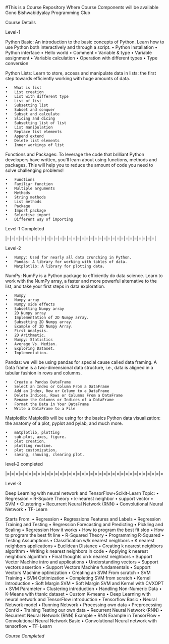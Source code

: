 #This is a Course Repository Where Course Components will be available
Gono Bishwabidyalay Programming Club

Course Details


Level-1

Python Basic: An introduction to the basic concepts of Python. Learn how to use Python both interactively and through a script.
    •	Python installation
    •	Python interface
    •	Hello world
    •	Comment
    •	Variable & type
    •	Variable assignment
    •	Variable calculation
    •	Operation with different types
    •	Type conversion


Python Lists: Learn to store, access and manipulate data in lists: the first step towards efficiently working with huge amounts of data.

    •	What is list
    •	List creation
    •	List with different type
    •	List of list
    •	Subsetting list
    •	Subset and conquer
    •	Subset and calculate
    •	Slicing and dicing
    •	Subsetting list of list
    •	List manipulation
    •	Replace list elements
    •	Append extend
    •	Delete list elements
    •	Inner workings of list


Functions and Packages: To leverage the code that brilliant Python developers have written, you'll learn about using functions, methods and packages. This will help you to reduce the amount of code you need to solve challenging problems!

    •	Functions
    •	Familiar function
    •	Multiple arguments
    •	Methods
    •	String methods
    •	List methods
    •	Package
    •	Import package
    •	Selective import
    •	Different way of importing



Level-1 Completed

|=|=|=|=|=|=|=|=|=|=|=|=|=|=|=|=|=|=|=|=|=|=|=|=|=|=|=|=|=|=|=|=|=|=|


Level-2 


    •	Numpy: Used for nearly all data crunching in Python.
    •	Pandas: A library for working with tables of data.
    •	Matplotlib: A library for plotting data.


NumPy: NumPy is a Python package to efficiently do data science. Learn to work with the NumPy array, a faster and more powerful alternative to the list, and take your first steps in data exploration.

    •	Numpy
    •	Numpy array
    •	Numpy side effects
    •	Subsetting Numpy array
    •	2D Numpy array
    •	Implementation of 2D Numpy array.
    •	Subsetting 2D Numpy array.
    •	Example of 2D Numpy Array.
    •	First Analysis.
    •	2D Arithmetic.
    •	Numpy: Statistics
    •	Average Vs. Median.
    •	Exploring Dataset.
    •	Implementation.



Pandas:  we will be using pandas for special cause called data framing. A Data frame is a two-dimensional data structure, i.e., data is aligned in a tabular fashion in rows and columns.

    •	Create a Pandas DataFrame
    •	Select an Index or Column From a DataFrame
    •	Add an Index, Row or Column to a DataFrame
    •	Delete Indices, Rows or Columns From a DataFrame
    •	Rename the Columns or Indices of a DataFrame
    •	Format the Data in Your DataFrame
    •	Write a DataFrame to a File

Matplotlib: Matplotlib will be using for the basics Python data visualization: the anatomy of a plot, pyplot and pylab, and much more.

    •	matplotlib, plotting
    •	sub-plot, axes, figure.
    •	plot creation.
    •	plotting routine.
    •	plot customization.
    •	saving, showing, clearing plot.


level-2 completed

|=|=|=|=|=|=|=|=|=|=|=|=|=|=|=|=|=|=|=|=|=|=|=|=|=|=|=|=|=|=|=|=|=|=|=|=

Level-3

Deep Learning with neural network and TensorFlow+Scikit-Learn
Topic:
    •	Regression
    •	R-Square Theory
    •	k-nearest neighbor 
    •	support vector
    •	SVM
    •	Clustering
    •	Recurrent Neural Network (RNN)
    •	Convolutional Neural Network
    •	TF-Learn

Starts From:
    •	Regression
    •	Regressions Features and Labels
    •	Regression Training and Testing
    •	Regression Forecasting and Predicting
    •	Pickling and Scaling
    •	Regression How it works
    •	How to program the best fit slop
    •	How to program the best fit line
    •	R-Squared Theory
    •	Programming R-Squared
    •	Testing Assumptions
    •	Classification w/k nearest neighbors
    •	K nearest neighbors applications
    •	Euclidean Distance
    •	Creating k nearest neighbors algorithm
    •	Writing k nearest neighbors in code
    •	Applying k nearest neighbors algorithm
    •	Final thoughts on k nearest neighbors
    •	Support Vector Machine intro and applications
    •	Understanding vectors
    •	Support vectors assertion
    •	Support Vectors Machine fundamentals
    •	Support Vectors Machine optimization
    •	Creating an SVM From scratch
    •	SVM Training
    •	SVM Optimization
    •	Completing SVM from scratch
    •	Kernel Introduction
    •	Soft Margin SVM
    •	Soft Margin SVM and Kernel with CVXOPT
    •	SVM Parameter
    •	Clustering introduction
    •	Handling Non-Numeric Data
    •	K-Means with titanic dataset
    •	Custom K-means
    •	Deep Learning with neural network and TensorFlow introduction
    •	Tensorflow Basic
    •	Neural Network model
    •	Running Network
    •	Processing own data
    •	Preprocessing Cont’d
    •	Training Testing our own data
    •	Recurrent Neural Network (RNN)
    •	Recurrent Neural Network (RNN) Example
    •	RNN Example in TensorFlow
    •	Convolutional Neural Network Basic
    •	Convolutional Neural network with tensorflow
    •	TF-Learn 

*Course Completed*
